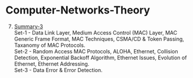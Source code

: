 # Computer-Networks-Theory

7. [Summary-3](https://github.com/rishitsaiya/Computer-Networks-Theory/tree/master/Summary-3)</br>
    Set-1 - Data Link Layer, Medium Access Control (MAC) Layer, MAC Generic Frame Format, MAC Techniques, CSMA/CD & Token Passing, Taxanomy of MAC Protocols. </br>
    Set-2 - Random Access MAC Protocols, ALOHA, Ethernet, Collision Detection, Exponential Backoff Algorithm, Ethernet Issues, Evolution of Ethernet, Ethernet Addressing. </br>
    Set-3 - Data Error & Error Detection.
